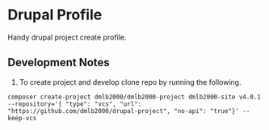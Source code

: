 # Drupal Profile

Handy drupal project create profile.

## Development Notes

 1. To create project and develop clone repo by running the following.
```
composer create-project dmlb2000/dmlb2000-project dmlb2000-site v4.0.1 --repository='{ "type": "vcs", "url": "https://github.com/dmlb2000/drupal-project", "no-api": "true"}' --keep-vcs
```



